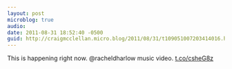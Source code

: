 ```yaml
---
layout: post
microblog: true
audio: 
date: 2011-08-31 18:52:40 -0500
guid: http://craigmcclellan.micro.blog/2011/08/31/t109051007203414016.html
---
```

This is happening right now. @racheldharlow music video.  [t.co/csheG8z](http://t.co/csheG8z)
